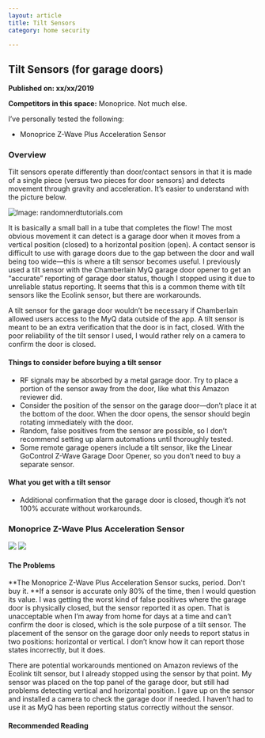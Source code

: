 ```yaml
---
layout: article
title: Tilt Sensors
category: home security

---
```


## Tilt Sensors (for garage doors)
**Published on: xx/xx/2019**

**Competitors in this space:** Monoprice. Not much else.

I’ve personally tested the following:

- Monoprice Z-Wave Plus Acceleration Sensor

### Overview
Tilt sensors operate differently than door/contact sensors in that it is made of a single piece (versus two pieces for door sensors) and detects movement through gravity and acceleration. It’s easier to understand with the picture below.

![Image: randomnerdtutorials.com](https://d2mxuefqeaa7sj.cloudfront.net/s_6F2D06D13ED5B646A7B3ABF92554F4B018DC3C58310A9D7A5EC1772E423FF837_1550599654724_tilt_sensor-randomnerdtutorials.png)


It is basically a small ball in a tube that completes the flow! The most obvious movement it can detect is a garage door when it moves from a vertical position (closed) to a horizontal position (open). A contact sensor is difficult to use with garage doors due to the gap between the door and wall being too wide—this is where a tilt sensor becomes useful. I previously used a tilt sensor with the Chamberlain MyQ garage door opener to get an “accurate” reporting of garage door status, though I stopped using it due to unreliable status reporting. It seems that this is a common theme with tilt sensors like the Ecolink sensor, but there are workarounds.

A tilt sensor for the garage door wouldn’t be necessary if Chamberlain allowed users access to the MyQ data outside of the app. A tilt sensor is meant to be an extra verification that the door is in fact, closed. With the poor reliability of the tilt sensor I used, I would rather rely on a camera to confirm the door is closed.

#### Things to consider before buying a tilt sensor

- RF signals may be absorbed by a metal garage door. Try to place a portion of the sensor away from the door, like what this Amazon reviewer did. 
- Consider the position of the sensor on the garage door—don’t place it at the bottom of the door. When the door opens, the sensor should begin rotating immediately with the door.
- Random, false positives from the sensor are possible, so I don’t recommend setting up alarm automations until thoroughly tested.
- Some remote garage openers include a tilt sensor, like the Linear GoControl Z-Wave Garage Door Opener, so you don’t need to buy a separate sensor.

#### What you get with a tilt sensor

- Additional confirmation that the garage door is closed, though it’s not 100% accurate without workarounds.


### Monoprice Z-Wave Plus Acceleration Sensor
![](https://d2mxuefqeaa7sj.cloudfront.net/s_6F2D06D13ED5B646A7B3ABF92554F4B018DC3C58310A9D7A5EC1772E423FF837_1550531300953_tilt_sensor-monoprice-photo.jpg)
![](https://d2mxuefqeaa7sj.cloudfront.net/s_6F2D06D13ED5B646A7B3ABF92554F4B018DC3C58310A9D7A5EC1772E423FF837_1550531289392_monoprice-logo.PNG)

#### The Problems
**The Monoprice Z-Wave Plus Acceleration Sensor sucks, period. Don't buy it. **If a sensor is accurate only 80% of the time, then I would question its value. I was getting the worst kind of false positives where the garage door is physically closed, but the sensor reported it as open. That is unacceptable when I’m away from home for days at a time and can’t confirm the door is closed, which is the sole purpose of a tilt sensor. The placement of the sensor on the garage door only needs to report status in two positions: horizontal or vertical. I don’t know how it can report those states incorrectly, but it does. 

There are potential workarounds mentioned on Amazon reviews of the Ecolink tilt sensor, but I already stopped using the sensor by that point. My sensor was placed on the top panel of the garage door, but still had problems detecting vertical and horizontal position. I gave up on the sensor and installed a camera to check the garage door if needed. I haven’t had to use it as MyQ has been reporting status correctly without the sensor.

#### Recommended Reading